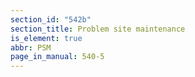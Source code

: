 ```yaml
---
section_id: "542b"
section_title: Problem site maintenance
is_element: true
abbr: PSM
page_in_manual: 540-5
---
```

